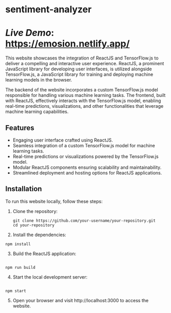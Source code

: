 # sentiment-analyzer
# ***Live Demo***: https://emosion.netlify.app/

This website showcases the integration of ReactJS and TensorFlow.js to deliver a compelling and interactive user experience. ReactJS, a prominent JavaScript library for developing user interfaces, is utilized alongside TensorFlow.js, a JavaScript library for training and deploying machine learning models in the browser.

The backend of the website incorporates a custom TensorFlow.js model responsible for handling various machine learning tasks. The frontend, built with ReactJS, effectively interacts with the TensorFlow.js model, enabling real-time predictions, visualizations, and other functionalities that leverage machine learning capabilities.

## Features

- Engaging user interface crafted using ReactJS.
- Seamless integration of a custom TensorFlow.js model for machine learning tasks.
- Real-time predictions or visualizations powered by the TensorFlow.js model.
- Modular ReactJS components ensuring scalability and maintainability.
- Streamlined deployment and hosting options for ReactJS applications.

## Installation

To run this website locally, follow these steps:

1. Clone the repository:

   ```shell
   git clone https://github.com/your-username/your-repository.git
   cd your-repository
   ```
2. Install the dependencies:

```shell
npm install
```

3. Build the ReactJS application:

```shell

npm run build
```
4. Start the local development server:

```shell

npm start
```
5. Open your browser and visit http://localhost:3000 to access the website.
